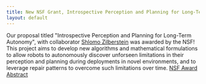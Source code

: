 ```yaml
---
title: New NSF Grant, Introspective Perception and Planning for Long-Term Autonomy
layout: default
---
```


Our proposal titled "Introspective Perception and Planning for Long-Term Autonomy", with
collaborator [Shlomo Zilberstein](https://groups.cs.umass.edu/shlomo/) was
awarded by the NSF! This project aims to develop new algorithms and mathematical
formulations to allow robots to autonomously discover unforseen limitations in
their perception and planning during deployments in novel environments, and to
leverage repair patterns to overcome such limitations over time.
[NSF Award Abstract](https://www.nsf.gov/awardsearch/showAward?AWD_ID=1954778)
